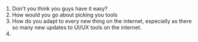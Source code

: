 1. Don't you think you guys have it easy?
2. How would you go about picking you tools
3. How do you adapt to every new thing on the internet, especially as there so many new updates to UI/UX tools on the internet.
4. 